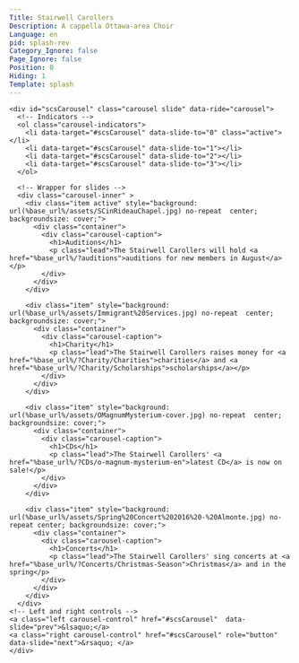 ```yaml
---
Title: Stairwell Carollers
Description: A cappella Ottawa-area Choir
Language: en
pid: splash-rev
Category_Ignore: false
Page_Ignore: false
Position: 0
Hiding: 1
Template: splash
---
```


<div class="container">
  <div class="jumbotron">

	<div id="scsCarousel" class="carousel slide" data-ride="carousel">
	  <!-- Indicators -->
	  <ol class="carousel-indicators">
		<li data-target="#scsCarousel" data-slide-to="0" class="active"></li>
		<li data-target="#scsCarousel" data-slide-to="1"></li>
		<li data-target="#scsCarousel" data-slide-to="2"></li>
		<li data-target="#scsCarousel" data-slide-to="3"></li>
	  </ol>

	  <!-- Wrapper for slides -->
	  <div class="carousel-inner" >
		<div class="item active" style="background: url(%base_url%/assets/SCinRideauChapel.jpg) no-repeat  center; backgroundsize: cover;">
		  <div class="container">
			<div class="carousel-caption">
			  <h1>Auditions</h1>
			  <p class="lead">The Stairwell Carollers will hold <a href="%base_url%/?auditions">auditions for new members in August</a></p>
			</div>
		  </div>
		</div>

		<div class="item" style="background: url(%base_url%/assets/Immigrant%20Services.jpg) no-repeat  center; backgroundsize: cover;">
		  <div class="container">
			<div class="carousel-caption">
			  <h1>Charity</h1>
			  <p class="lead">The Stairwell Carollers raises money for <a href="%base_url%/?Charity/Charities">charities</a> and <a href="%base_url%/?Charity/Scholarships">scholarships</a></p>
			</div>
		  </div>
		</div>

		<div class="item" style="background: url(%base_url%/assets/OMagnumMysterium-cover.jpg) no-repeat  center; backgroundsize: cover;">
		  <div class="container">
			<div class="carousel-caption">
			  <h1>CDs</h1>
			  <p class="lead">The Stairwell Carollers' <a href="%base_url%/?CDs/o-magnum-mysterium-en">latest CD</a> is now on sale!</p>
			</div>
		  </div>
		</div>

		<div class="item" style="background: url(%base_url%/assets/Spring%20Concert%202016%20-%20Almonte.jpg) no-repeat center; backgroundsize: cover;">
		  <div class="container">
			<div class="carousel-caption">
			  <h1>Concerts</h1>
			  <p class="lead">The Stairwell Carollers' sing concerts at <a href="%base_url%/?Concerts/Christmas-Season">Christmas</a> and in the spring</p>
			</div>
		  </div>
		</div>
	  </div>
	<!-- Left and right controls -->
	<a class="left carousel-control" href="#scsCarousel"  data-slide="prev">&lsaquo;</a>
	<a class="right carousel-control" href="#scsCarousel" role="button" data-slide="next">&rsaquo; </a>
	</div>
  </div>
